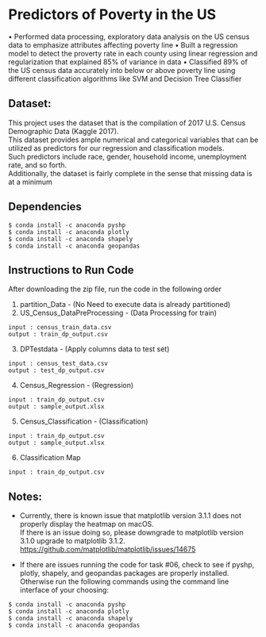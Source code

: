 # Predictors of Poverty in the US

•	Performed data processing, exploratory data analysis on the US census data to emphasize attributes affecting poverty line
•	Built a regression model to detect the proverty rate in each county using linear regression and regularization that explained 85% of variance in data
•	Classified 89% of the US census data accurately into below or above poverty line using different classification algorithms like SVM and Decision Tree Classifier

## Dataset:
This project uses the dataset that is the compilation of 2017 U.S. Census Demographic Data (Kaggle 2017). <br> 
This dataset provides ample numerical and categorical variables that can be utilized as predictors for our regression and classification models. <br>
Such predictors include race, gender, household income, unemployment rate, and so forth. <br> 
Additionally, the dataset is fairly complete in the sense that missing data is at a minimum <br>	

## Dependencies
```
$ conda install -c anaconda pyshp
$ conda install -c anaconda plotly
$ conda install -c anaconda shapely
$ conda install -c anaconda geopandas
```

## Instructions to Run Code 
After downloading the zip file, run the code in the following order <br> 
1. partition_Data - (No Need to execute data is already partitioned)
2. US_Census_DataPreProcessing - (Data Processing for train) 
```
input : census_train_data.csv
output : train_dp_output.csv
```
3. DPTestdata - (Apply columns data to test set) 
```
input : census_test_data.csv
output : test_dp_output.csv
```
4. Census_Regression - (Regression)
```
input : train_dp_output.csv
output : sample_output.xlsx
```
5. Census_Classification - (Classification)
```
input : train_dp_output.csv
output : sample_output.xlsx
```
6. Classification Map 
```
input : train_dp_output.csv
```

## Notes: 
* Currently, there is known issue that matplotlib version 3.1.1 does not properly display the heatmap on macOS. <br>
If there is an issue doing so, please downgrade to matplotlib version 3.1.0 upgrade to matplotlib 3.1.2. <br>
https://github.com/matplotlib/matplotlib/issues/14675

* If there are issues running the code for task #06, check to see if pyshp, plotly, shapely, and geopandas packages are properly installed. <br>
Otherwise run the following commands using the command line interface of your choosing:
```
$ conda install -c anaconda pyshp
$ conda install -c anaconda plotly
$ conda install -c anaconda shapely
$ conda install -c anaconda geopandas
```

